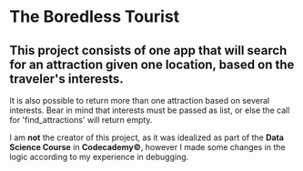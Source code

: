 # The Boredless Tourist

## This project consists of one app that will search for an attraction given one location, based on the traveler's interests. 

It is also possible to return more than one attraction based on several interests. Bear in mind that interests must be passed as list, or else the call for 'find_attractions' will return empty.

I am **not** the creator of this project, as it was idealized as part of the **Data Science Course** in **Codecademy©**, however I made some changes in the logic according to my experience in debugging.

